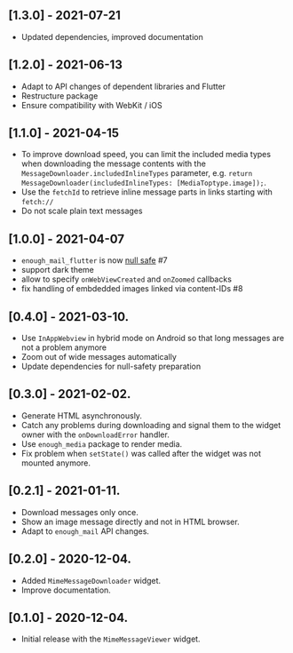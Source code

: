 ## [1.3.0] - 2021-07-21
- Updated dependencies, improved documentation

## [1.2.0] - 2021-06-13
- Adapt to API changes of dependent libraries and Flutter
- Restructure package
- Ensure compatibility with WebKit / iOS

## [1.1.0] - 2021-04-15
- To improve download speed, you can limit the included media types when downloading the message contents with the `MessageDownloader.includedInlineTypes` parameter, e.g. `return MessageDownloader(includedInlineTypes: [MediaToptype.image]);`.
- Use the `fetchId` to retrieve inline message parts in links starting with `fetch://`
- Do not scale plain text messages

## [1.0.0] - 2021-04-07
- `enough_mail_flutter` is now [null safe](https://dart.dev/null-safety/tour) #7
- support dark theme
- allow to specify `onWebViewCreated` and `onZoomed` callbacks
- fix handling of embdedded images linked via content-IDs #8

## [0.4.0] - 2021-03-10.
* Use `InAppWebview` in hybrid mode on Android so that long messages are not a problem anymore
* Zoom out of wide messages automatically
* Update dependencies for null-safety preparation

## [0.3.0] - 2021-02-02.
* Generate HTML asynchronously.
* Catch any problems during downloading and signal them to the widget owner with the `onDownloadError` handler.
* Use `enough_media` package to render media.
* Fix problem when `setState()` was called after the widget was not mounted anymore.

## [0.2.1] - 2021-01-11.
* Download messages only once.
* Show an image message directly and not in HTML browser.
* Adapt to `enough_mail` API changes.

## [0.2.0] - 2020-12-04.
* Added `MimeMessageDownloader` widget.
* Improve documentation.

## [0.1.0] - 2020-12-04.

* Initial release with the `MimeMessageViewer` widget.
